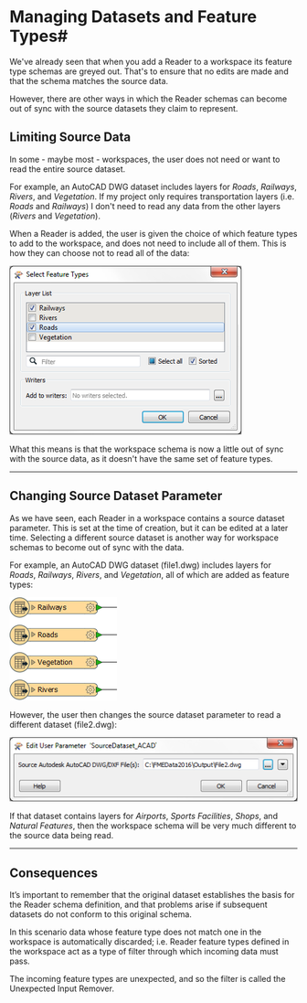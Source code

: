 # Managing Datasets and Feature Types#

We've already seen that when you add a Reader to a workspace its feature type schemas are greyed out. That's to ensure that no edits are made and that the schema matches the source data. 

However, there are other ways in which the Reader schemas can become out of sync with the source datasets they claim to represent.




## Limiting Source Data ##

In some - maybe most - workspaces, the user does not need or want to read the entire source dataset. 

For example, an AutoCAD DWG dataset includes layers for *Roads*, *Railways*, *Rivers*, and *Vegetation*. If my project only requires transportation layers (i.e. *Roads* and *Railways*) I don't need to read any data from the other layers (*Rivers* and *Vegetation*).

When a Reader is added, the user is given the choice of which feature types to add to the workspace, and does not need to include all of them. This is how they can choose not to read all of the data:

![](./Images/Img4.91.SourceFeatureTypeSelection.png)


What this means is that the workspace schema is now a little out of sync with the source data, as it doesn't have the same set of feature types. 

---

## Changing Source Dataset Parameter ##

As we have seen, each Reader in a workspace contains a source dataset parameter. This is set at the time of creation, but it can be edited at a later time. Selecting a different source dataset is another way for workspace schemas to become out of sync with the data.

For example, an AutoCAD DWG dataset (file1.dwg) includes layers for *Roads*, *Railways*, *Rivers*, and *Vegetation*, all of which are added as feature types:

![](./Images/Img4.92.ReaderFeatureTypes.png)


However, the user then changes the source dataset parameter to read a different dataset (file2.dwg):

![](./Images/Img4.93.SourceDatasetParameter.png)

If that dataset contains layers for *Airports*, *Sports Facilities*, *Shops*, and *Natural Features*, then the workspace schema will be very much different to the source data being read.  

---

## Consequences ##

It’s important to remember that the original dataset establishes the basis for the Reader schema definition, and that problems arise if subsequent datasets do not conform to this original schema.

In this scenario data whose feature type does not match one in the workspace is automatically discarded; i.e. Reader feature types defined in the workspace act as a type of filter through which incoming data must pass.

The incoming feature types are unexpected, and so the filter is called the Unexpected Input Remover.